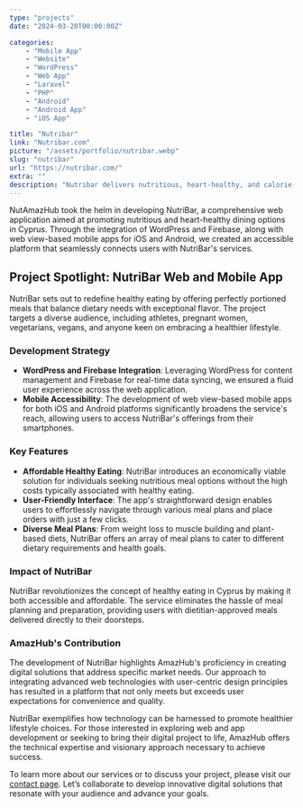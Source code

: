 ```yaml
---
type: "projects"
date: "2024-03-20T00:00:00Z"

categories: 
    - "Mobile App"
    - "Website"
    - "WordPress"
    - "Web App"
    - "Laravel"
    - "PHP"
    - "Android"
    - "Android App"
    - "iOS App"

title: "Nutribar"
link: "Nutribar.com"
picture: "/assets/portfolio/nutribar.webp"
slug: "nutribar"
url: "https://nutribar.com/"
extra: ""
description: "Nutribar delivers nutritious, heart-healthy, and calorie-conscious food in Cyprus, with perfectly portioned meals designed to meet dietary needs without sacrificing flavor. Their dietitian-friendly plans are ideal for weight loss and maintaining optimum health, perfect for anyone who wants to follow a healthier lifestyle. The web app for iOS and Android is an affordable solution to easily access Nutribar's services."
---
```

NutAmazHub took the helm in developing NutriBar, a comprehensive web application aimed at promoting nutritious and heart-healthy dining options in Cyprus. Through the integration of WordPress and Firebase, along with web view-based mobile apps for iOS and Android, we created an accessible platform that seamlessly connects users with NutriBar's services.

## Project Spotlight: NutriBar Web and Mobile App
NutriBar sets out to redefine healthy eating by offering perfectly portioned meals that balance dietary needs with exceptional flavor. The project targets a diverse audience, including athletes, pregnant women, vegetarians, vegans, and anyone keen on embracing a healthier lifestyle.

### Development Strategy
- **WordPress and Firebase Integration**: Leveraging WordPress for content management and Firebase for real-time data syncing, we ensured a fluid user experience across the web application.
- **Mobile Accessibility**: The development of web view-based mobile apps for both iOS and Android platforms significantly broadens the service's reach, allowing users to access NutriBar's offerings from their smartphones.

### Key Features
- **Affordable Healthy Eating**: NutriBar introduces an economically viable solution for individuals seeking nutritious meal options without the high costs typically associated with healthy eating.
- **User-Friendly Interface**: The app's straightforward design enables users to effortlessly navigate through various meal plans and place orders with just a few clicks.
- **Diverse Meal Plans**: From weight loss to muscle building and plant-based diets, NutriBar offers an array of meal plans to cater to different dietary requirements and health goals.

### Impact of NutriBar
NutriBar revolutionizes the concept of healthy eating in Cyprus by making it both accessible and affordable. The service eliminates the hassle of meal planning and preparation, providing users with dietitian-approved meals delivered directly to their doorsteps.

### AmazHub's Contribution
The development of NutriBar highlights AmazHub's proficiency in creating digital solutions that address specific market needs. Our approach to integrating advanced web technologies with user-centric design principles has resulted in a platform that not only meets but exceeds user expectations for convenience and quality.

NutriBar exemplifies how technology can be harnessed to promote healthier lifestyle choices. For those interested in exploring web and app development or seeking to bring their digital project to life, AmazHub offers the technical expertise and visionary approach necessary to achieve success.

To learn more about our services or to discuss your project, please visit our [contact page](https://amazhub.net/contact-us). Let’s collaborate to develop innovative digital solutions that resonate with your audience and advance your goals.
